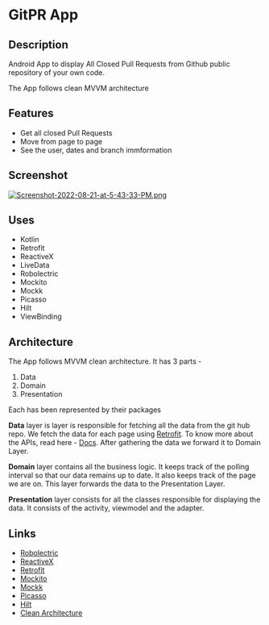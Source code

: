 # GitPR App

## Description
Android App to display All Closed Pull Requests from Github public
repository of your own code.

The App follows clean MVVM architecture

## Features
- Get all closed Pull Requests
- Move from page to page
- See the user, dates and branch immformation

## Screenshot
[![Screenshot-2022-08-21-at-5-43-33-PM.png](https://i.postimg.cc/g0b4St4K/Screenshot-2022-08-21-at-5-43-33-PM.png)](https://postimg.cc/75XgbVFC)

## Uses
- Kotlin
- Retrofit
- ReactiveX
- LiveData
- Robolectric
- Mockito
- Mockk
- Picasso
- Hilt
- ViewBinding

## Architecture

The App follows MVVM clean architecture. It has 3 parts - 
1. Data
2. Domain
3. Presentation

Each has been represented by their packages

**Data** layer is layer is responsible for fetching all the data from the git hub repo. We fetch the data for each page using [Retrofit](https://square.github.io/retrofit/).
To know more about the APIs, read here - [Docs](https://developer.github.com/v3/). 
After gathering the data we forward it to Domain Layer. 

**Domain** layer contains all the business logic. It keeps track of the polling interval so that our data remains up to date. It also keeps track of the page we are on.
This layer forwards the data to the Presentation Layer.

**Presentation** layer consists for all the classes responsible for displaying the data. It consists of the activity, viewmodel and the adapter. 

## Links
- [Robolectric](http://robolectric.org/)
- [ReactiveX](https://reactivex.io/)
- [Retrofit](https://square.github.io/retrofit/)
- [Mockito](https://site.mockito.org/)
- [Mockk](https://mockk.io/)
- [Picasso](https://square.github.io/picasso/)
- [Hilt](https://dagger.dev/hilt/)
- [Clean Architecture](https://medium.com/android-dev-hacks/detailed-guide-on-android-clean-architecture-9eab262a9011)



